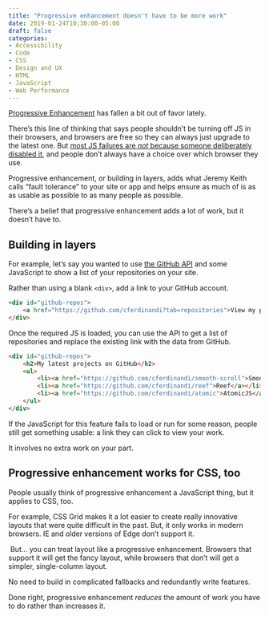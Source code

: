 ```yaml
---
title: "Progressive enhancement doesn't have to be more work"
date: 2019-01-24T10:30:00-05:00
draft: false
categories:
- Accessibility
- Code
- CSS
- Design and UX
- HTML
- JavaScript
- Web Performance
---
```


[Progressive Enhancement](/does-progressive-enhancement-still-matter/) has fallen a bit out of favor lately.

There’s this line of thinking that says people shouldn’t be turning off JS in their browsers, and browsers are free so they can always just upgrade to the latest one. But [most JS failures are *not* because someone deliberately disabled it](/how-many-people-are-missing-out-on-javascript-enhancements/), and people don’t always have a choice over which browser they use.

Progressive enhancement, or building in layers, adds what Jeremy Keith calls “fault tolerance” to your site or app and helps ensure as much of is as as usable as possible to as many people as possible.

There’s a belief that progressive enhancement adds a lot of work, but it doesn’t have to.

## Building in layers

For example, let’s say you wanted to use [the GitHub API](https://developer.github.com/v3/repos/) and some JavaScript to show a list of your repositories on your site.

Rather than using a blank `<div>`, add a link to your GitHub account.

```html
<div id="github-repos">
	<a href="https://github.com/cferdinandi?tab=repositories">View my projects on GitHub</a>
</div>
```

Once the required JS is loaded, you can use the API to get a list of repositories and replace the existing link with the data from GitHub.

```html
<div id="github-repos">
	<h2>My latest projects on GitHub</h2>
	<ul>
		<li><a href="https://github.com/cferdinandi/smooth-scroll">Smooth Scroll</a></li>
		<li><a href="https://github.com/cferdinandi/reef">Reef</a></li>
		<li><a href="https://github.com/cferdinandi/atomic">AtomicJS</a></li>
	</ul>
</div>
```

If the JavaScript for this feature fails to load or run for some reason, people still get something usable: a link they can click to view your work.

It involves no extra work on your part.

## Progressive enhancement works for CSS, too

People usually think of progressive enhancement a JavaScript thing, but it applies to CSS, too.

For example, CSS Grid makes it a lot easier to create really innovative layouts that were quite difficult in the past. But, it only works in modern browsers. IE and older versions of Edge don’t support it.

 But... you can treat layout like a progressive enhancement. Browsers that support it will get the fancy layout, while browsers that don’t will get a simpler, single-column layout.

No need to build in complicated fallbacks and redundantly write features.

Done right, progressive enhancement *reduces* the amount of work you have to do rather than increases it.